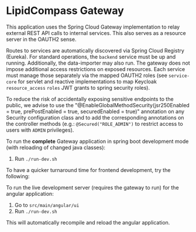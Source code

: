 # LipidCompass Gateway

This application uses the Spring Cloud Gateway implementation to relay external REST API calls to
internal services. This also serves as a resource server in the OAUTH2 sense.

Routes to services are automatically discovered via Spring Cloud Registry (Eureka). 
For standard operations, the `backend` service must be up and running. Additionally, the
data-importer may also run. The gateway does not impose additional access restrictions on exposed 
resources. Each service must manage those separately via the mapped OAUTH2 roles (see
`service-core` for servlet and reactive implementations to map Keycloak `resource_access` `roles`
JWT grants to spring security roles).

To reduce the risk of accidentally exposing sensitive endpoints to the public, we advise to use the 
"@EnableGlobalMethodSecurity(jsr250Enabled = true, prePostEnabled = true, securedEnabled = true)"
annotation on any Security configuration class and to add the corresponding annotations on the
controller methods (e.g.: ```@Secured("ROLE_ADMIN")``` to restrict access to users with `ADMIN`
privileges).

To run the **complete** Gateway application in spring boot development mode (with reloading of
changed java classes):

1. Run `./run-dev.sh`

To have a quicker turnaround time for frontend development, try the following:

To run the live development server (requires the gateway to run) for the angular application:

1. Go to `src/main/angular/ui`
2. Run `./run-dev.sh`

This will automatically recompile and reload the angular application.
